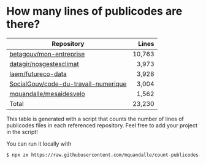 # How many lines of publicodes are there?

<!--table:start-->
| Repository | Lines |
| --- | --: |
| [betagouv/mon-entreprise](https://github.com/betagouv/mon-entreprise/tree/master/modele-social/règles) | 10,763 |
| [datagir/nosgestesclimat](https://github.com/datagir/nosgestesclimat/tree/master/data) | 3,973 |
| [laem/futureco-data](https://github.com/laem/futureco-data/tree/master/) | 3,928 |
| [SocialGouv/code-du-travail-numerique](https://github.com/SocialGouv/code-du-travail-numerique/tree/master/packages/code-du-travail-modeles/src/modeles) | 3,004 |
| [mquandalle/mesaidesvelo](https://github.com/mquandalle/mesaidesvelo/tree/master/src) | 1,562 |
| Total | 23,230 |
<!--table:end-->

This table is generated with a script that counts the number of lines of publicodes files in each referenced repository. Feel free to add your project in the script!

You can run it locally with

```sh
$ npx zx https://raw.githubusercontent.com/mquandalle/count-publicodes-lines/master/count-publicodes-lines.mjs
```
